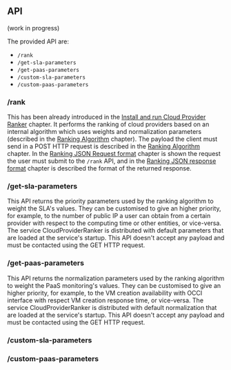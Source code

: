 
## API

(work in progress)

The provided API are:
* ```/rank```
* ```/get-sla-parameters```
* ```/get-paas-parameters```
* ```/custom-sla-parameters```
* ```/custom-paas-parameters```



### /rank
This has been already introduced in the [Install and run Cloud Provider Ranker](chapter2.md) chapter.
It performs the ranking of cloud providers based on an internal algorithm which uses weights and normalization parameters (described in the [Ranking Algorithm](chapter4.md) chapter). The payload the client must send in a POST HTTP request is described in the [Ranking Algorithm](chapter4.md) chapter. In the [Ranking JSON Request format](chapter8.md) chapter is shown the request the user must submit to the ```/rank``` API, and in the [Ranking JSON response format](chapter9.md) chapter is described the format of the returned response.

### /get-sla-parameters
This API returns the priority parameters used by the ranking algorithm to weight the SLA's values. They can be customised to give an higher priority, for example, to the number of public IP a user can obtain from a certain provider with respect to the computing time or other entities, or vice-versa. The service CloudProviderRanker is distributed with default parameters that are loaded at the service's startup.
This API doesn't accept any payload and must be contacted using the GET HTTP request.

### /get-paas-parameters
This API returns the normalization parameters used by the ranking algorithm to weight the PaaS monitoring's values. They can be customised to give an higher priority, for example, to the VM creation availability with OCCI interface with respect VM creation response time, or vice-versa. The service CloudProviderRanker is distributed with default normalization that are loaded at the service's startup.
This API doesn't accept any payload and must be contacted using the GET HTTP request.
### /custom-sla-parameters
### /custom-paas-parameters



